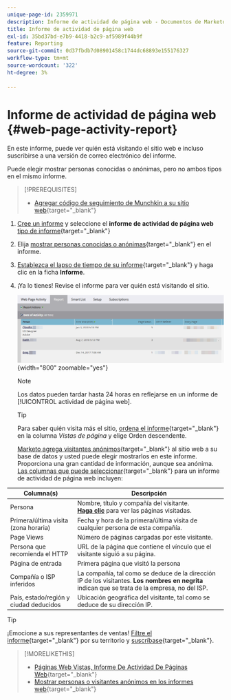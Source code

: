 ```yaml
---
unique-page-id: 2359971
description: Informe de actividad de página web - Documentos de Marketo - Documentación del producto
title: Informe de actividad de página web
exl-id: 35bd37bd-e7b9-4418-b2c9-af5989f44b9f
feature: Reporting
source-git-commit: 0d37fbdb7d08901458c1744dc68893e155176327
workflow-type: tm+mt
source-wordcount: '322'
ht-degree: 3%

---
```


# Informe de actividad de página web {#web-page-activity-report}

En este informe, puede ver quién está visitando el sitio web e incluso suscribirse a una versión de correo electrónico del informe.

Puede elegir mostrar personas conocidas o anónimas, pero no ambos tipos en el mismo informe.

>[!PREREQUISITES]
>
>* [Agregar código de seguimiento de Munchkin a su sitio web](/help/marketo/product-docs/administration/additional-integrations/add-munchkin-tracking-code-to-your-website.md){target="_blank"}

1. [Cree un informe](/help/marketo/product-docs/reporting/basic-reporting/creating-reports/create-a-report-in-a-program.md) y seleccione el **informe de actividad de página web** [tipo de informe](/help/marketo/product-docs/reporting/basic-reporting/report-types/report-type-overview.md){target="_blank"}
1. Elija [mostrar personas conocidas o anónimas](/help/marketo/product-docs/reporting/basic-reporting/report-activity/display-people-or-anonymous-visitors-in-web-reports.md){target="_blank"} en el informe.

1. [Establezca el lapso de tiempo de su informe](/help/marketo/product-docs/reporting/basic-reporting/editing-reports/change-a-report-time-frame.md){target="_blank"} y haga clic en la ficha **Informe**.

1. ¡Ya lo tienes! Revise el informe para ver quién está visitando el sitio.

   ![](assets/web-page-activity-report-1.png){width="800" zoomable="yes"}

   >[!NOTE]
   >
   >Los datos pueden tardar hasta 24 horas en reflejarse en un informe de [!UICONTROL actividad de página web].

   >[!TIP]
   >
   >Para saber quién visita más el sitio, [ordena el informe](/help/marketo/product-docs/reporting/basic-reporting/editing-reports/sort-report-on-columns.md){target="_blank"} en la columna _Vistas de página_ y elige Orden descendente.

   [Marketo agrega visitantes anónimos](/help/marketo/product-docs/reporting/basic-reporting/report-activity/tracking-anonymous-activity-and-people.md){target="_blank"} al sitio web a su base de datos y usted puede elegir mostrarlos en este informe. Proporciona una gran cantidad de información, aunque sea anónima.\
   [Las columnas que puede seleccionar](/help/marketo/product-docs/reporting/basic-reporting/editing-reports/select-report-columns.md){target="_blank"} para un informe de actividad de página web incluyen:

<table> 
 <thead> 
  <tr> 
   <th>Columna(s)</th> 
   <th>Descripción</th> 
  </tr> 
 </thead> 
 <tbody> 
  <tr> 
   <td>Persona</td> 
   <td>Nombre, título y compañía del visitante.<br><strong><a href="/help/marketo/product-docs/reporting/basic-reporting/report-types/web-page-activity-report/web-pages-viewed-web-page-activity-report.md" target="_blank">Haga clic</a></strong> para ver las páginas visitadas.</td>
  </tr> 
  <tr> 
   <td>Primera/última visita (zona horaria)</td> 
   <td>Fecha y hora de la primera/última visita de cualquier persona de esta compañía.</td> 
  </tr> 
  <tr> 
   <td>Page Views</td> 
   <td>Número de páginas cargadas por este visitante.</td>
  </tr> 
  <tr> 
   <td>Persona que recomienda el HTTP</td> 
   <td>URL de la página que contiene el vínculo que el visitante siguió a su página.</td> 
  </tr> 
  <tr> 
   <td>Página de entrada</td> 
   <td>Primera página que visitó la persona </td> 
  </tr> 
  <tr> 
   <td>Compañía o ISP inferidos</td> 
   <td>La compañía, tal como se deduce de la dirección IP de los visitantes. <strong>Los nombres en negrita</strong> indican que se trata de la empresa, no del ISP. </td> 
  </tr> 
  <tr> 
   <td>País, estado/región y ciudad deducidos</td> 
   <td>Ubicación geográfica del visitante, tal como se deduce de su dirección IP.</td> 
  </tr> 
 </tbody> 
</table>

>[!TIP]
>
>¡Emocione a sus representantes de ventas! [Filtre el informe](/help/marketo/product-docs/reporting/basic-reporting/editing-reports/filter-people-in-a-report-with-a-smart-list.md){target="_blank"} por su territorio y [suscríbase](/help/marketo/product-docs/reporting/basic-reporting/report-subscriptions/subscribe-to-a-basic-report.md){target="_blank"}.

>[!MORELIKETHIS]
>
>* [Páginas Web Vistas, Informe De Actividad De Páginas Web](/help/marketo/product-docs/reporting/basic-reporting/report-types/web-page-activity-report/web-pages-viewed-web-page-activity-report.md){target="_blank"}
>* [Mostrar personas o visitantes anónimos en los informes web](/help/marketo/product-docs/reporting/basic-reporting/report-activity/display-people-or-anonymous-visitors-in-web-reports.md){target="_blank"}

